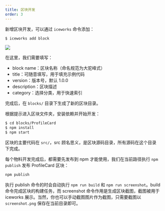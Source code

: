 ```yaml
---
title: 区块开发
order: 3
---
```


新增区块开发，可以通过 `iceworks` 命令添加：

```bash
$ iceworks add block
```

![](https://img.alicdn.com/tfs/TB14nyLcwKG3KVjSZFLXXaMvXXa-1470-960.png)

在这里，我们需要填写：

- block name：区块名称（命名规范为大驼峰式）
- title：可随意填写，用于填充示例代码
- version：版本号，默认 1.0.0
- description：区块描述
- category：选择分类，用于快速索引

完成后，在 `blocks/` 目录下生成了新的区块目录。

根据提示进入区块文件夹，安装依赖并开始开发：

```bash
$ cd blocks/ProfileCard
$ npm install
$ npm start
```

区块的主要代码在 `src/`，src 顾名思义，是区块源码目录，所有源码在这个目录下完成。

每个物料开发完成后，都需要先发布到 npm 才能使用，我们在当前路径执行 `npm publish` 发布 ProfileCard 区块：

```bash
npm publish
```

执行 publish 命令的时会自动执行 `npm run build` 和 `npm run screenshot`。build 命令完成区块的构建任务，而 screenshot 命令作用是生成区块截图，截图被用于 iceworks 展示。当然，你也可以手动截图图片作为截图，只需要截图以 `screenshot.png` 保存在当前目录即可。
